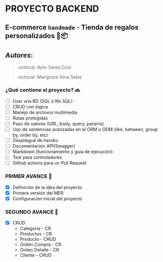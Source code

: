 # PROYECTO BACKEND
## E-commerce ```handmade``` - Tienda de regalos personalizados :gift::package:

## ***Autores***: 
> :octocat: Aylin Santa Cruz

> :octocat: Marigrace Silva Salas

### ¿Qué contiene el proyecto? :soon:

- [ ] Usar una BD (SQL ó No SQL)
- [ ] CRUD con lógica
- [ ] Manejo de archivos multimedia
- [ ] Rutas protegidas
- [ ] Paso de valores (URL, body, query, params)
- [ ] Uso de sentencias avanzadas en el ORM o ODM (like, between, group by, order by, etc)
- [ ] Despliegue de heroku
- [ ] Documentación API(Swagger)
- [ ] Markdown (funcionamiento y guía de ejecución)
- [ ] Test para controladores
- [ ] Github actions para un Pull Request

### PRIMER AVANCE  :raised_hands:

- [X] Definición de la idea del proyecto
- [X] Primera versión del MER
- [X] Configuración inicial del proyecto

### SEGUNDO AVANCE :raised_hands:

- [X] CRUD
    - Categoria - CR
    - Productos - CR
    - Producto<id> - CRUD
    - Orden Compra - CR
    - Orden Detalle - CR
    - Cliente - CRUD 